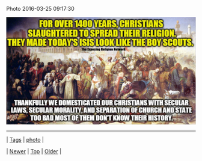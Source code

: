<!--
title: Photo 2016-03-25 09
date: 2020-06-28T15:27:00.111Z
tags: photo
-->


Photo 2016-03-25 09:17:30

![](141652014169-0.jpg)

<!--BOTTOM-POST-NAVIGATION-->
---

| [Tags](tags.md) | [photo](tag-photo.md) |

| [Newer](141650405274.md) | [Top](index.md) | [Older](141656250284.md) |